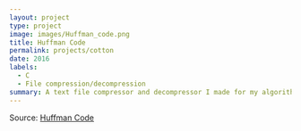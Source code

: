 ```yaml
---
layout: project
type: project
image: images/Huffman_code.png
title: Huffman Code
permalink: projects/cotton
date: 2016
labels:
  - C
  - File compression/decompression
summary: A text file compressor and decompressor I made for my algorithms (EE 367) assignment.
---
```






Source: <a href="https://github.com/cfrifel/Huffman_code"><i class="large github icon "></i>Huffman Code</a>

